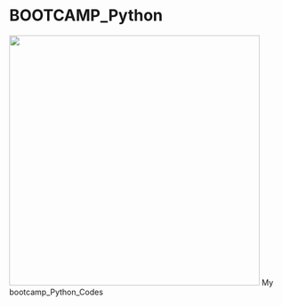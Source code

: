 # BOOTCAMP_Python
<img src="https://summerofcode.withgoogle.com/static/img/home-banner-world.png" width="450"> 
My bootcamp_Python_Codes
